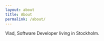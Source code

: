 ```yaml
---
layout: about
title: About
permalink: /about/
---
```


Vlad, Software Developer living in Stockholm.
